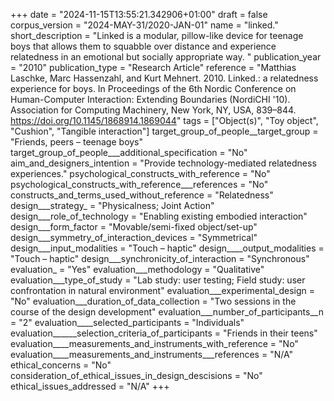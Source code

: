 +++
date = "2024-11-15T13:55:21.342906+01:00"
draft = false
corpus_version = "2024-MAY-31/2020-JAN-01"
name = "linked."
short_description = "Linked is a modular, pillow-like device for teenage boys that allows them to squabble over distance and experience relatedness in an emotional but socially appropriate way. "
publication_year = "2010"
publication_type = "Research Article"
reference = "Matthias Laschke, Marc Hassenzahl, and Kurt Mehnert. 2010. Linked.: a relatedness experience for boys. In Proceedings of the 6th Nordic Conference on Human-Computer Interaction: Extending Boundaries (NordiCHI '10). Association for Computing Machinery, New York, NY, USA, 839–844. https://doi.org/10.1145/1868914.1869044"
tags = ["Object(s)", "Toy object", "Cushion", "Tangible interaction"]
target_group_of_people__target_group = "Friends, peers – teenage boys"
target_group_of_people___additional_specification = "No"
aim_and_designers_intention = "Provide technology-mediated relatedness experiences."
psychological_constructs_with_reference = "No"
psychological_constructs_with_reference___references = "No"
constructs_and_terms_used_without_reference = "Relatedness"
design___strategy_ = "Physicalness; Joint Action"
design___role_of_technology = "Enabling existing embodied interaction"
design___form_factor = "Movable/semi-fixed object/set-up"
design___symmetry_of_interaction_devices = "Symmetrical"
design___input_modalities = "Touch – haptic"
design____output_modalities = "Touch – haptic"
design___synchronicity_of_interaction = "Synchronous"
evaluation_ = "Yes"
evaluation___methodology = "Qualitative"
evaluation___type_of_study = "Lab study: user testing; Field study: user confrontation in natural environment"
evaluation___experimental_design = "No"
evaluation___duration_of_data_collection = "Two sessions in the course of the design development"
evaluation___number_of_participants__n = "2"
evaluation____selected_participants = "Individuals"
evaluation______selection_criteria_of_participants = "Friends in their teens"
evaluation____measurements_and_instruments_with_reference = "No"
evaluation____measurements_and_instruments___references = "N/A"
ethical_concerns = "No"
consideration_of_ethical_issues_in_design_descisions = "No"
ethical_issues_addressed = "N/A"
+++
